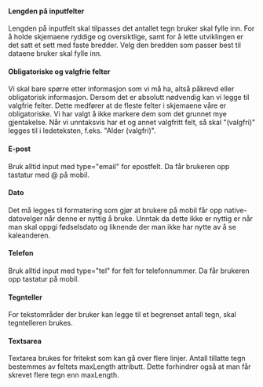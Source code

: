 #### Lengden på inputfelter
Lengden på inputfelt skal tilpasses det antallet tegn bruker skal fylle inn. For å holde skjemaene ryddige og oversiktlige, samt for å lette utviklingen er det satt et sett med faste bredder. Velg den bredden som passer best til dataene bruker skal fylle inn.

#### Obligatoriske og valgfrie felter
Vi skal bare spørre etter informasjon som vi må ha, altså påkrevd eller obligatorisk informasjon. Dersom det er absolutt nødvendig kan vi legge til valgfrie felter. Dette medfører at de fleste felter i skjemaene våre er obligatoriske. Vi har valgt å ikke markere dem som det grunnet mye gjentakelse. Når vi unntaksvis har et og annet valgfritt felt, så skal "(valgfri)" legges til i ledeteksten, f.eks. "Alder (valgfri)".

#### E-post
Bruk alltid input med type="email" for epostfelt. Da får brukeren opp tastatur med @ på mobil.

#### Dato
Det må legges til formatering som gjør at brukere på mobil får opp native-datovelger når denne er nyttig å bruke. Unntak da dette ikke er nyttig er når man skal oppgi fødselsdato og liknende der man ikke har nytte av å se kaleanderen.

#### Telefon
Bruk alltid input med type="tel" for felt for telefonnummer. Da får brukeren opp tastatur på mobil.

#### Tegnteller
For tekstområder der bruker kan legge til et begrenset antall tegn, skal tegntelleren brukes.

#### Textsarea
Textarea brukes for fritekst som kan gå over flere linjer. Antall tillatte tegn bestemmes av feltets maxLength attributt. Dette forhindrer også at man får skrevet flere tegn enn maxLength.

